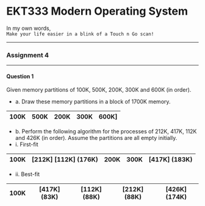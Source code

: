 # EKT333 Modern Operating System

In my own words,\
`Make your life easier in a blink of a Touch n Go scan!`

---

### Assignment 4

---

#### Question 1
Given memory partitions of 100K, 500K, 200K, 300K and 600K (in order).
- a. Draw these memory partitions in a block of 1700K memory.

100K|500K|200K|300K|600K]
----|----|----|----|-----

- b. Perform the following algorithm for the processes of 212K, 417K, 112K and 426K (in order). Assume the partitions are all empty initially.
- i. First-fit

100K|[212K] [112K] (176K)|200K|300K|[417K] (183K)
----|--------------------|----|----|-------------


- ii. Best-fit

100K|[417K] (83K)|[112K] (88K)|[212K] (88K)|[426K] (174K)
----|------------|------------|------------|-------------

